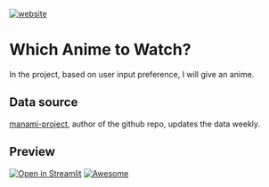 [![website](https://img.shields.io/website?up_message=online&url=https%3A%2F%2Fashishlotake.pages.dev%2F)](https://ashishlotake.pages.dev/)
# Which Anime to Watch?

 In the project, based on user input preference, I will give an anime.

## Data source  
[manami-project](https://github.com/manami-project/anime-offline-database), author of the github repo, updates the data weekly.


## Preview
[![Open in Streamlit](https://static.streamlit.io/badges/streamlit_badge_black_white.svg)](https://share.streamlit.io/ashishlotake/which_anime_to_watch/app.py)
[![Awesome ](./project-preview.gif)](https://www.youtube.com/watch?v=gDW5MkHADWY)